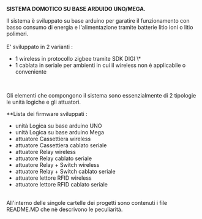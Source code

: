 <strong>SISTEMA DOMOTICO SU BASE ARDUIDO UNO/MEGA.</strong>

Il sistema è sviluppato su base arduino per garatire il funzionamento con basso consumo di energia e l'alimentazione tramite batterie litio ioni o litio polimeri.<br><br>
E' sviluppato in 2 varianti : <br>
<ul>
<li>1 wireless in protocollo zigbee tramite SDK DIGI \*</li>
<li>1 cablata in seriale per ambienti in cui il wireless non è applicabile o conveniente</li>
</ul>
<br>


Gli elementi che compongono il sistema sono essenzialmente di 2 tipologie le unità logiche e gli attuatori.<br>

**Lista dei firmware sviluppati : <br>

<ul>
<li>unità Logica su base arduino UNO</li>
<li>unità Logica su base arduino Mega</li>
<li>attuatore Cassettiera wireless</li>
<li>attuatore Cassettiera cablato seriale</li>
<li>attuatore Relay wireless</li>
<li>attuatore Relay cablato seriale</li>
<li>attuatore Relay + Switch wireless</li>
<li>attuatore Relay + Switch cablato seriale</li>
<li>attuatore lettore RFID wireless</li>
<li>attuatore lettore RFID cablato seriale</li>

</ul>

<br>
All'interno delle singole cartelle dei progetti sono contenuti i file README.MD che nè descrivono le peculiarità.